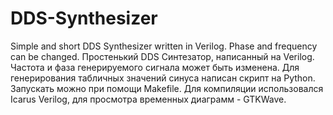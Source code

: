 # DDS-Synthesizer
Simple and short DDS Synthesizer written in Verilog. Phase and frequency can be changed.
Простенький DDS Синтезатор, написанный на Verilog. Частота и фаза генерируемого сигнала может быть изменена. Для генерирования табличных значений синуса написан скрипт на Python. Запускать можно при помощи Makefile. Для компиляции использовался Icarus Verilog, для просмотра временных диаграмм - GTKWave.
